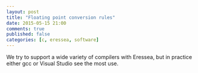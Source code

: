 ```yaml
---
layout: post
title: "Floating point conversion rules"
date: 2015-05-15 21:00
comments: true
published: false
categories: [c, eressea, software]
---
```


We try to support a wide variety of compilers with Eressea, but in
practice either gcc or Visual Studio see the most use.

<!-- more -->
## 

